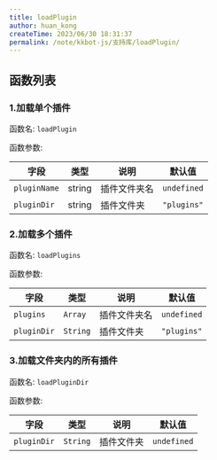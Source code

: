 ```yaml
---
title: loadPlugin
author: huan_kong
createTime: 2023/06/30 18:31:37
permalink: /note/kkbot-js/支持库/loadPlugin/
---
```


## 函数列表

### 1.加载单个插件

函数名: `loadPlugin`

函数参数:

| 字段         | 类型   | 说明         | 默认值      |
| ------------ | ------ | ------------ | ----------- |
| `pluginName` | string | 插件文件夹名 | `undefined` |
| `pluginDir`  | string | 插件文件夹   | `"plugins"` |

### 2.加载多个插件

函数名: `loadPlugins`

函数参数:

| 字段        | 类型     | 说明         | 默认值      |
| ----------- | -------- | ------------ | ----------- |
| `plugins`   | `Array`  | 插件文件夹名 | `undefined` |
| `pluginDir` | `String` | 插件文件夹   | `"plugins"` |

### 3.加载文件夹内的所有插件

函数名: `loadPluginDir`

函数参数:

| 字段        | 类型     | 说明       | 默认值      |
| ----------- | -------- | ---------- | ----------- |
| `pluginDir` | `String` | 插件文件夹 | `undefined` |
